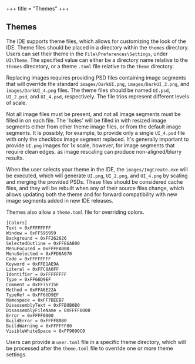 +++
title = "Themes"
+++

## Themes

The IDE supports theme files, which allows for customizing the look of the IDE. Theme files should be placed in a directory within the `themes` directory. Users can set their theme in the `File\Preferences\Settings`, under `UI\Theme`. The specified value can either be a directory name relative to the `themes` direcetory, or a theme `.toml` file relative to the `theme` directory.

Replacing images requires providing PSD files containing image segments that will override the standard `images/DarkUI.png`, `images/DarkUI_2.png`, and `images/DarkUI_4.png` files. The theme files should be named `UI.psd`, `UI_2.psd`, and `UI_4.psd`, respectively. The file trios represent different levels of scale. 

Not all image files must be present, and not all image segments must be filled in on each file. The 'holes' will be filled in with resized image segments either from other theme image files, or from the default image segments. It is possibly, for example, to provide only a single `UI_4.psd` file with only the checkbox image segment replaced. It's generally important to provide `UI.png` images for 1x scale, however, for image segments that require clean edges, as image rescaling can produce non-aligned/blurry results.

When the user selects your theme in the IDE, the `images/ImgCreate.exe` will be executed, which will generate `UI.png`, `UI_2.png`, and `UI_4.png` by scaling and merging the provided PSDs. These files should be considered cache files, and they will be rebuilt when any of their source files change, which allows updating both the theme and for forward compatibility with new image segments added in new IDE releases.

Themes also allow a `theme.toml` file for overriding colors.

```
[Colors]
Text = 0xFFFFFFFF
Window = 0xFF595959
Background = 0xFF262626
SelectedOutline = 0xFFE6A800
MenuFocused = 0xFFFFA000
MenuSelected = 0xFFD0A070
Code = 0xFFFFFFFF
Keyword = 0xFFE1AE9A
Literal = 0xFFC8A0FF
Identifier = 0xFFFFFFFF
Type = 0xFF66D9EF
Comment = 0xFF75715E
Method = 0xFFA6E22A
TypeRef = 0xFF66D9EF
Namespace = 0xFF7BEEB7
DisassemblyText = 0xFFB0B0B0
DisassemblyFileName = 0XFFFF0000
Error = 0xFFFF0000
BuildError = 0xFFFF8080
BuildWarning = 0xFFFFFF80
VisibleWhiteSpace = 0xFF9090C0
```

Users can provide a `user.toml` file in a specific theme directory, which will be processed after the `theme.toml` file to override one or more theme settings.